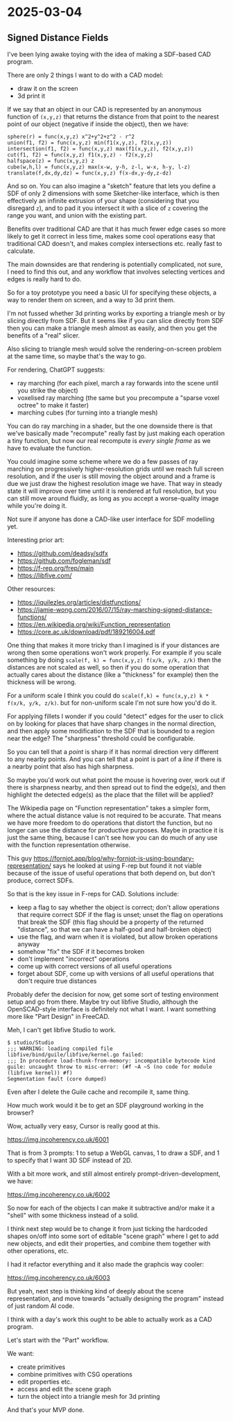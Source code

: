 # 2025-03-04

## Signed Distance Fields

I've been lying awake toying with the idea of making a SDF-based CAD program.

There are only 2 things I want to do with a CAD model:

 * draw it on the screen
 * 3d print it

If we say that an object in our CAD is represented by an anonymous function
of `(x,y,z)` that returns the distance from that point to the nearest point of our
object (negative if inside the object), then we have:

    sphere(r) = func(x,y,z) x^2+y^2+z^2 - r^2
    union(f1, f2) = func(x,y,z) min(f1(x,y,z), f2(x,y,z))
    intersection(f1, f2) = func(x,y,z) max(f1(x,y,z), f2(x,y,z))
    cut(f1, f2) = func(x,y,z) f1(x,y,z) - f2(x,y,z)
    halfspace(z) = func(x,y,z) z
    cube(w,h,l) = func(x,y,z) max(x-w, y-h, z-l, w-x, h-y, l-z)
    translate(f,dx,dy,dz) = func(x,y,z) f(x-dx,y-dy,z-dz)

And so on. You can also imagine a "sketch" feature that lets you define a SDF
of only 2 dimensions with some Sketcher-like interface, which is then effectively
an infinite extrusion of your shape (considering that you disregard `z`), and to
pad it you intersect it with a slice of `z` covering the range you want, and union
with the existing part.

Benefits over traditional CAD are that it has much fewer edge cases so more likely to
get it correct in less time, makes some cool operations easy that traditional CAD
doesn't, and makes complex intersections etc. really fast to calculate.

The main downsides are that rendering is potentially complicated, not sure, I need to
find this out, and any workflow that involves selecting vertices and edges is
really hard to do.

So for a toy prototype you need a basic UI for specifying these objects,
a way to render them on screen, and a way to 3d print them.

I'm not fussed whether 3d printing works by exporting a triangle mesh or by slicing
directly from SDF. But it seems like if you can slice directly from SDF then you can
make a triangle mesh almost as easily, and then you get the benefits of a "real"
slicer.

Also slicing to triangle mesh would solve the rendering-on-screen problem at the same
time, so maybe that's the way to go.

For rendering, ChatGPT suggests:

 * ray marching (for each pixel, march a ray forwards into the scene until you strike the object)
 * voxelised ray marching (the same but you precompute a "sparse voxel octree" to make it faster)
 * marching cubes (for turning into a triangle mesh)

You can do ray marching in a shader, but the one downside there is that we've
basically made "recompute" really fast by just making each operation a tiny function,
but now our real recompute is *every single frame* as we have to evaluate the
function.

You could imagine some scheme where we do a few passes of ray marching on
progressively higher-resolution grids until we reach full screen resolution, and if the
user is still moving the object around and a frame is due we just draw the highest
resolution image we have. That way in steady state it will improve over time until
it is rendered at full resolution, but you can still move around fluidly, as long as
you accept a worse-quality image while you're doing it.

Not sure if anyone has done a CAD-like user interface for SDF modelling yet.

Interesting prior art:

 * https://github.com/deadsy/sdfx
 * https://github.com/fogleman/sdf
 * https://f-rep.org/frep/main
 * https://libfive.com/

Other resources:

 * https://iquilezles.org/articles/distfunctions/
 * https://jamie-wong.com/2016/07/15/ray-marching-signed-distance-functions/
 * https://en.wikipedia.org/wiki/Function_representation
 * https://core.ac.uk/download/pdf/189216004.pdf

One thing that makes it more tricky than I imagined is if your distances are
wrong then some operations won't work properly. For example if you scale something
by doing `scale(f, k) = func(x,y,z) f(x/k, y/k, z/k)` then the distances are not scaled
as well, so then if you do some operation that actually cares about the distance (like
a "thickness" for example) then the thickness will be wrong.

For a uniform scale I think you could do `scale(f,k) = func(x,y,z) k * f(x/k, y/k, z/k)`.
but for non-uniform scale I'm not sure how you'd do it.

For applying fillets I wonder if you could "detect" edges for the user to click on
by looking for places that
have sharp changes in the normal direction, and then apply some modification to the
SDF that is bounded to a region near the edge? The "sharpness" threshold could be
configurable.

So you can tell that a *point* is sharp if it has normal direction very different to
any nearby points. And you can tell that a point is part of a *line* if there is a nearby
point that also has high sharpness.

So maybe you'd work out what point the mouse is hovering over, work out if there is
sharpness nearby, and then spread out to find the edge(s), and then highlight the
detected edge(s) as the place that the fillet will be applied?

The Wikipedia page on "Function representation" takes a simpler form, where the
actual distance value is not required to be accurate. That means we have more freedom to
do operations that distort the function, but no longer can use the distance for
productive purposes. Maybe in practice it is just the same thing, because I can't
see how you can do much of any use with the function representation otherwise.

This guy https://fornjot.app/blog/why-fornjot-is-using-boundary-representation/ says
he looked at using F-rep but found it not viable because of the issue of useful
operations that both depend on, but don't produce, correct SDFs.

So that is the key issue in F-reps for CAD. Solutions include:

 * keep a flag to say whether the object is correct; don't allow operations that require correct SDF if the flag is unset; unset the flag on operations that break the SDF (this flag should be a property of the returned "distance", so that we can have a half-good and half-broken object)
 * use the flag, and warn when it is violated, but allow broken operations anyway
 * somehow "fix" the SDF if it becomes broken
 * don't implement "incorrect" operations
 * come up with correct versions of all useful operations
 * forget about SDF, come up with versions of all useful operations that don't require true distances

Probably defer the decision for now, get some sort of testing environment setup and
go from there. Maybe try out libfive Studio, although the OpenSCAD-style interface is
definitely not what I want. I want something more like "Part Design" in FreeCAD.

Meh, I can't get libfive Studio to work.

    $ studio/Studio
    ;;; WARNING: loading compiled file libfive/bind/guile/libfive/kernel.go failed:
    ;;; In procedure load-thunk-from-memory: incompatible bytecode kind
    guile: uncaught throw to misc-error: (#f ~A ~S (no code for module (libfive kernel)) #f)
    Segmentation fault (core dumped)

Even after I delete the Guile cache and recompile it, same thing.

How much work would it be to get an SDF playground working in the browser?

Wow, actually very easy, Cursor is really good at this.

https://img.incoherency.co.uk/6001

That is from 3 prompts: 1 to setup a WebGL canvas, 1 to draw a SDF, and 1 to specify that I want 3D SDF instead of 2D.

With a bit more work, and still almost entirely prompt-driven-development, we have:

https://img.incoherency.co.uk/6002

So now for each of the objects I can make it subtractive and/or make it a "shell"
with some thickness instead of a solid.

I think next step would be to change it from just ticking the hardcoded shapes on/off
into some sort of editable "scene graph" where I get to add new objects, and edit
their properties, and combine them together with other operations, etc.

I had it refactor everything and it also made the graphcis way cooler:

https://img.incoherency.co.uk/6003

But yeah, next step is thinking kind of deeply about the scene representation,
and move towards "actually designing the program" instead of just random AI code.

I think with a day's work this ought to be able to actually work as a CAD program.

Let's start with the "Part" workflow.

We want:

 * create primitives
 * combine primitives with CSG operations
 * edit properties etc.
 * access and edit the scene graph
 * turn the object into a triangle mesh for 3d printing

And that's your MVP done.
